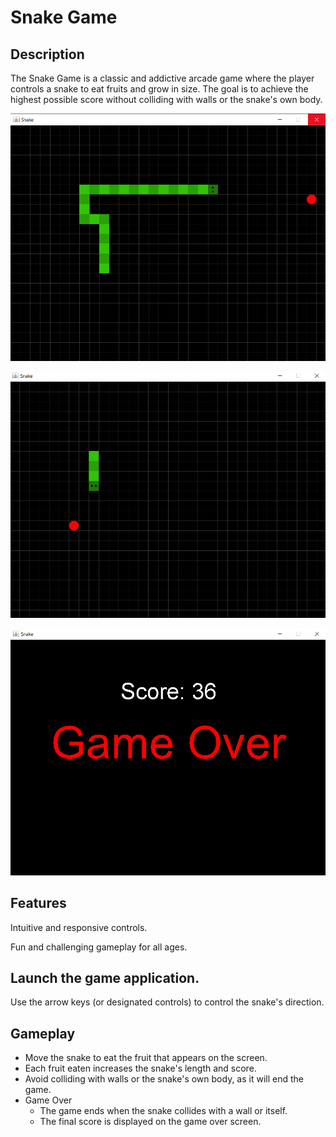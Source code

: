 # Snake Game

## Description
The Snake Game is a classic and addictive arcade game where the player controls a snake to eat fruits and grow in size. 
The goal is to achieve the highest possible score without colliding with walls or the snake's own body.

![Example](Example1.png)

![Example](Example2.png)

![Example](Example3.png)


## Features
Intuitive and responsive controls.

[//]: <> ( Increasing difficulty as the snake grows longer. )
Fun and challenging gameplay for all ages.

## Launch the game application.
[//]: <> (The game starts on the main menu screen.)
[//]: <> (Main Menu)

[//]: <> (Click the "Play" button to start the game.)
Use the arrow keys (or designated controls) to control the snake's direction.

## Gameplay

- Move the snake to eat the fruit that appears on the screen.
- Each fruit eaten increases the snake's length and score.
- Avoid colliding with walls or the snake's own body, as it will end the game.
- Game Over
    -  The game ends when the snake collides with a wall or itself.
    -  The final score is displayed on the game over screen.

[//]: <> (Restart)
